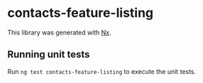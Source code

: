 # contacts-feature-listing

This library was generated with [Nx](https://nx.dev).

## Running unit tests

Run `ng test contacts-feature-listing` to execute the unit tests.
